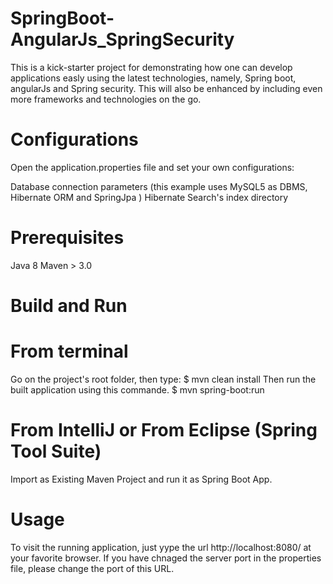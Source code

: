 # SpringBoot-AngularJs_SpringSecurity
This is a kick-starter project for demonstrating how one can develop applications easly using the latest technologies, namely, Spring boot, angularJs and Spring security. 
This will also be enhanced by including even more frameworks and technologies on the go. 

# Configurations

Open the application.properties file and set your own configurations:

Database connection parameters (this example uses MySQL5 as DBMS, Hibernate ORM and SpringJpa )
Hibernate Search's index directory
# Prerequisites

Java 8
Maven > 3.0
# Build and Run

# From terminal

Go on the project's root folder, then type:
  $ mvn clean install
Then run the built application using this commande.
  $ mvn spring-boot:run
  
# From IntelliJ or From Eclipse (Spring Tool Suite)

Import as Existing Maven Project and run it as Spring Boot App.

# Usage

To visit the running application, just yype the url http://localhost:8080/ at your favorite browser. If you have chnaged the server port in the properties file, please change the port of this URL.
